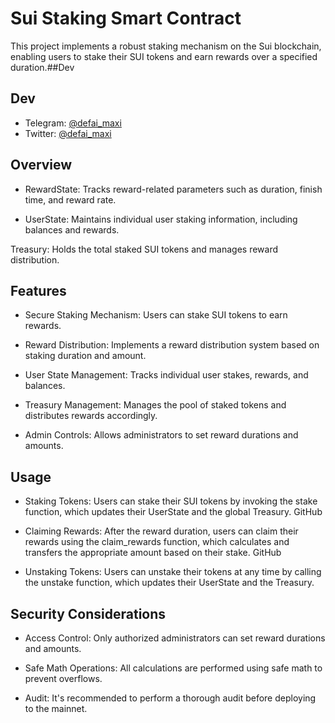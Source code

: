 # Sui Staking Smart Contract

 This project implements a robust staking mechanism on the Sui blockchain, enabling users to stake their SUI tokens and earn rewards over a specified duration.##Dev
## Dev
- Telegram: [@defai_maxi](https://t.me/defai_maxi)
- Twitter: [@defai_maxi](https://x.com/defai_maxi)

## Overview
- RewardState: Tracks reward-related parameters such as duration, finish time, and reward rate.

- UserState: Maintains individual user staking information, including balances and rewards.

Treasury: Holds the total staked SUI tokens and manages reward distribution.
## Features
- Secure Staking Mechanism: Users can stake SUI tokens to earn rewards.

- Reward Distribution: Implements a reward distribution system based on staking duration and amount.

- User State Management: Tracks individual user stakes, rewards, and balances.

- Treasury Management: Manages the pool of staked tokens and distributes rewards accordingly.

- Admin Controls: Allows administrators to set reward durations and amounts.

##  Usage
- Staking Tokens:
Users can stake their SUI tokens by invoking the stake function, which updates their UserState and the global Treasury.
GitHub

- Claiming Rewards:
After the reward duration, users can claim their rewards using the claim_rewards function, which calculates and transfers the appropriate amount based on their stake.
GitHub

- Unstaking Tokens:
Users can unstake their tokens at any time by calling the unstake function, which updates their UserState and the Treasury.


##  Security Considerations
- Access Control: Only authorized administrators can set reward durations and amounts.

- Safe Math Operations: All calculations are performed using safe math to prevent overflows.

- Audit: It's recommended to perform a thorough audit before deploying to the mainnet.
